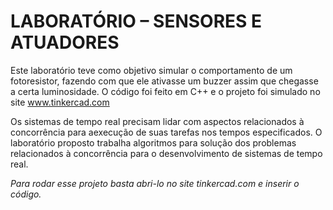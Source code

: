 # LABORATÓRIO – SENSORES E ATUADORES

  Este laboratório teve como objetivo simular o comportamento de um fotoresistor, 
 fazendo com que ele ativasse um buzzer assim que chegasse a certa luminosidade. 
   O código foi feito em C++ e o projeto foi simulado no site www.tinkercad.com

  Os sistemas de tempo real precisam lidar com aspectos relacionados à concorrência
para aexecução de suas tarefas nos tempos especificados. O laboratório proposto trabalha 
algoritmos para solução dos problemas relacionados à concorrência para o desenvolvimento de
sistemas de tempo real.


*Para rodar esse projeto basta abri-lo no site tinkercad.com e inserir o código.*
